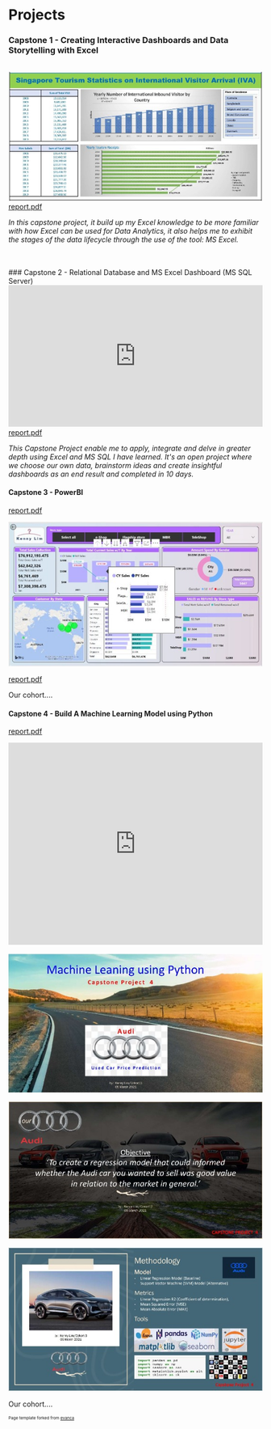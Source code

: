 # Projects

### Capstone 1 - Creating Interactive Dashboards and Data Storytelling with Excel
<br>
<img src="images/cp1_excel1r1.jpg?raw=true"/>
<a href="pdf/cp1_excel_1_pdf.pdf" target="_blank">report.pdf</a>

<p><em>In this capstone project, it build up my Excel knowledge to be more familiar with how Excel can be used for Data Analytics, it also helps me to exhibit the stages of the data lifecycle through the use of the tool: MS Excel.</em></p>
<br><br>
### Capstone 2 - Relational Database and MS Excel Dashboard (MS SQL Server)

<iframe src="https://onedrive.live.com/embed?cid=3D36002E631A6785&amp;resid=3D36002E631A6785%21353&amp;authkey=AJ8FxzW9ay2kVHY&amp;em=2&amp;wdAr=1.7777777777777777" width="100%" height="280px" frameborder="0">This is an embedded <a target="_blank" href="https://office.com">Microsoft Office</a> presentation, powered by <a target="_blank" href="https://office.com/webapps">Office</a>.</iframe>
<a href="pdf/retail_case_study_r3.pdf" target="_blank">report.pdf</a>

<!-- <p><img src="images/cp2_sql1.jpg?raw=true"/></p>
     <p><img src="images/cp2_sql2.jpg?raw=true"/></p> -->
<p><em>This Capstone Project enable me to apply, integrate and delve in greater depth using Excel and MS SQL I have learned. It's an open project where we choose our own data, brainstorm ideas and create insightful dashboards as an end result and completed in 10 days.</em>
</p>

#### Capstone 3 - PowerBI
<a href="pdf/retailcasestudy_powerbi.pdf" target="_blank">report.pdf</a>
<!-- [report.pdf](pdf/retailcasestudy_powerbi.pdf) -->
<p><img src="images/cp3_powerbi1.JPG?raw=true"/></p>
<a href="pdf/retailcasestudy_powerbi.pdf" target="_blank">report.pdf</a>
<!-- <p><img src="images/cp3_powerbi2.JPG?raw=true"/></p>
<p><img src="images/cp3_powerbi3.jpg?raw=true"/></p> -->

<p>Our cohort....</p>

#### Capstone 4 - Build A Machine Learning Model using Python

<a href="pdf/used_car_price_prediction.pdf" target="_blank">report.pdf</a>
<!-- [report.pdf](pdf/used_car_price_prediction.pdf) -->
<iframe src="https://onedrive.live.com/embed?cid=3D36002E631A6785&amp;resid=3D36002E631A6785%21350&amp;authkey=AOMdrCjQQxD3e0c&amp;em=2&amp;wdAr=1.7777777777777777" width="100%" height="400px" frameborder="0">This is an embedded <a target="_blank" href="https://office.com">Microsoft Office</a> presentation, powered by <a target="_blank" href="https://office.com/webapps">Office</a>.</iframe>


<p><img src="images/cp4_python1.jpg?raw=true"/></p>
<p><img src="images/cp4_python2.jpg?raw=true"/></p>
<p><img src="images/cp4_python3.JPG?raw=true"/></p>
<p>Our cohort....</p>


<p style="font-size:8px">Page template forked from <a href="https://github.com/evanca/quick-portfolio">evanca</a></p>
<!-- Remove above link if you don't want to attibute -->
